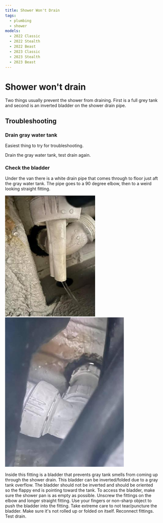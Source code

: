 ```yaml
---
title: Shower Won't Drain
tags:
  - plumbing
  - shower
models:
  - 2022 Classic
  - 2022 Stealth
  - 2022 Beast
  - 2023 Classic
  - 2023 Stealth
  - 2023 Beast
---
```


# Shower won't drain

Two things usually prevent the shower from draining. First is a full grey tank and second is an inverted bladder on the shower drain pipe.

## Troubleshooting

### Drain gray water tank

Easiest thing to try for troubleshooting.

Drain the gray water tank, test drain again.

### Check the bladder

Under the van there is a white drain pipe that comes through to floor just aft the gray water tank. The pipe goes to a 90 degree elbow, then to a weird looking straight fitting.

![Reference 1 of grey tank drain pipe](images/gray-drain1.jpg)
![Reference 2 of grey tank drain pipe](images/gray-drain2.jpg)

Inside this fitting is a bladder that prevents gray tank smells from coming up through the shower drain. This bladder can be inverted/folded due to a gray tank overflow. The bladder should not be inverted and should be oriented so the flappy end is pointing toward the tank. To access the bladder, make sure the shower pan is as empty as possible. Unscrew the fittings on the elbow and longer straight fitting. Use your fingers or non-sharp object to push the bladder into the fitting. Take extreme care to not tear/puncture the bladder. Make sure it's not rolled up or folded on itself. Reconnect fittings. Test drain.
